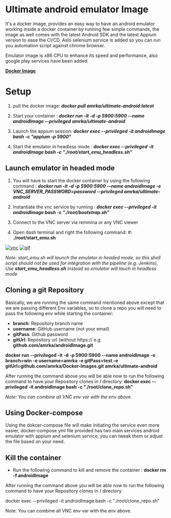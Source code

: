 # Ultimate android emulator Image

It's a docker image, provides an easy way to have an android emulator working inside a docker container by running few simple commands, the image as well comes with the latest Android SDK and the latest Appium version to ease the CI/CD, Aslo selenium service is added so you can run you automation script against chrome browser.

Emulator image is x86 CPU to enhance its speed and performance, also google play services have been added.

**[Docker Image](https://hub.docker.com/repository/docker/amrka/ultimate-android)**


# Setup


1.  pull the docker image: 
**_docker pull amrka/ultimate-android:latest_**
    
3.  Start your container :
 **_docker run -it -d -p 5900:5900 --name androidImage --privileged amrka/ultimate-android_**    

4.  Launch the appium session:
 **_docker exec --privileged -it androidImage bash -c "appium -p 5900"_**
 
5.  Start the emulator in headless mode :
 **_docker exec --privileged -it androidImage bash -c "./root/start_emu_headless.sh"_**


## Launch emulator in headed mode

1.  You will have to start the docker container by using the following command :
**_docker run -it -d -p 5900:5900 --name androidImage -e VNC_SERVER_PASSWORD=password --privileged amrka/ultimate-android_**

2.  Instantiate the vnc service by running :
**_docker exec --privileged -it androidImage bash -c "./root/bootstrap.sh"_**

3.  Connect to the VNC server via remmina or any VNC viewer
    
4.  Open dash terminal and right the following command: 
#: **./root/start_emu.sh**
 
<a href="https://ibb.co/pPq0bn9"><img src="https://i.ibb.co/pPq0bn9/vnc.png" alt="vnc" border="0"></a>       <a href="https://ibb.co/cJB6qkX"><img src="https://i.ibb.co/cJB6qkX/gif.gif"       alt="gif" border="0"></a>
    
*Note: start_emu.sh will launch the emulator in headed mode, so this shell script should not be used for integration with the pipeline (e.g. Jenkins), Use **start_emu_headless.sh** instead so emulator will lauch in headless mode*

## Cloning a git Repository
Basically, we are running the same command mentioned above except that we are passing different Env variables, so to clone a repo you will need to pass the following env while starting the container:

-   **branch**: Repository branch name
-   **username**: GitHub username (not your email)
-   **gitPass**: Github password
-   **gitUrl**: Repository url (without https:// e.g. **github.com/amrka/androidImage.git**

**docker run --privileged -it -d -p 5900:5900 --name androidImage -e branch=win -e username=amrka -e gitPass=test -e gitUrl=github.com/amrka/Docker-Images.git amrka/ultimate-android**

After running the command above you will be able now to run the following command to have your Repository clones in / directory:
**docker exec --privileged -it androidImage bash -c "./root/clone_repo.sh"**

*Note: You can combine all VNC env var with the env above.*

## Using Docker-compose

Using the dokcer-compose file will make initiating the service even more easier, docker-compose yml file provided has two main services android emulator with appium and selenium service, you can tweak them or adjust the file based on your need.

## Kill the container

-   Run the following command to kill and remove the container : 
**docker rm -f androidImage**

After running the command above you will be able now to run the following command to have  your
Repository clones in / directory 

docker exec --privileged -it androidImage bash -c "./root/clone_repo.sh"

Note: You can combine all VNC env var with the env above.
